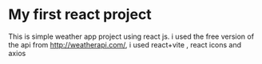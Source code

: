 # My first react project

This is simple weather app project using react js. 
    i used the free version of the api from http://weatherapi.com/,
    i used react+vite , react icons and axios
